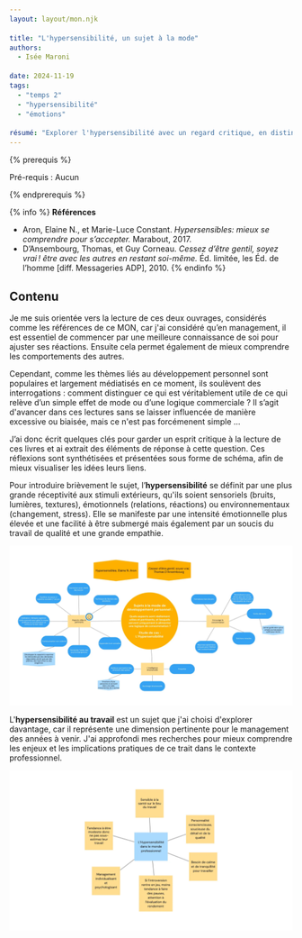 ```yaml
---
layout: layout/mon.njk

title: "L'hypersensibilité, un sujet à la mode"
authors:
  - Isée Maroni

date: 2024-11-19
tags: 
  - "temps 2"
  - "hypersensibilité"
  - "émotions"

résumé: "Explorer l'hypersensibilité avec un regard critique, en distinguant ce qui apporte réellement de la valeur de ce qui relève davantage du marketing et du business du coaching."
---
```


{% prerequis %}

Pré-requis : Aucun

{% endprerequis %}

{% info %}
**Références**
- Aron, Elaine N., et Marie-Luce Constant. *Hypersensibles: mieux se comprendre pour s’accepter.* Marabout, 2017.
- D’Ansembourg, Thomas, et Guy Corneau. *Cessez d’être gentil, soyez vrai ! être avec les autres en restant soi-même.* Éd. limitée, les Éd. de l’homme [diff. Messageries ADP], 2010.
{% endinfo %}

## Contenu

Je me suis orientée vers la lecture de ces deux ouvrages, considérés comme les références de ce MON, car j'ai considéré qu’en management, il est essentiel de commencer par une meilleure connaissance de soi pour ajuster ses réactions. Ensuite cela permet également de mieux comprendre les comportements des autres.

Cependant, comme les thèmes liés au développement personnel sont populaires et largement médiatisés en ce moment, ils soulèvent des interrogations : comment distinguer ce qui est véritablement utile de ce qui relève d’un simple effet de mode ou d’une logique commerciale ? Il s’agit d'avancer dans ces lectures sans se laisser influencée de manière excessive ou biaisée, mais ce n'est pas forcémenent simple ...

J’ai donc écrit quelques clés pour garder un esprit critique à la lecture de ces livres et ai extrait des éléments de réponse à cette question. Ces réflexions sont synthétisées et présentées sous forme de schéma, afin de mieux visualiser les idées leurs liens.

Pour introduire brièvement le sujet, l’**hypersensibilité** se définit par une plus grande réceptivité aux stimuli extérieurs, qu'ils soient sensoriels (bruits, lumières, textures), émotionnels (relations, réactions) ou environnementaux (changement, stress). Elle se manifeste par une intensité émotionnelle plus élevée et une facilité à être submergé mais également par un soucis du travail de qualité et une grande empathie.

![Hypersensibilite_1](./Hypersensibilite_1.webp)

L'**hypersensibilité au travail** est un sujet que j'ai choisi d'explorer davantage, car il représente une dimension pertinente pour le management des années à venir. J'ai approfondi mes recherches pour mieux comprendre les enjeux et les implications pratiques de ce trait dans le contexte professionnel.

![Hypersensibilite_2](./Hypersensibilite_2.webp)
